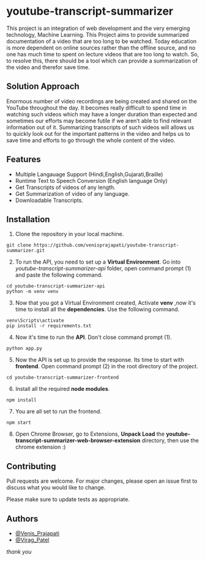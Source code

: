 # youtube-transcript-summarizer

<!-- ![Logo](https://github.com/venisprajapati/youtube-transcript-summarizer/youtube-transcript-summarizer-web-browser-extension/blob/main/icon.png -->

This project is an integration of web development and the very emerging technology, Machine Learning. This Project aims to provide summarized documentation of a video that are too long to be watched. Today education is more dependent on online sources rather than the offline source, and no one has much time to spent on lecture videos that are too long to watch. So, to resolve this, there should be a tool which can provide a summarization of the video and therefor save time.

## Solution Approach
Enormous number of video recordings are being created and shared on the YouTube throughout the day. It becomes really difficult to spend time in watching such videos which may have a longer duration than expected and sometimes our efforts may become futile if we aren’t able to find relevant information out of it. Summarizing transcripts of such videos will allows us to quickly look out for the important patterns in the video and helps us to save time and efforts to go through the whole content of the video.

## Features

- Multiple Langauage Support (Hindi,English,Gujarati,Braille)
- Runtime Text to Speech Conversion (English language Only)
- Get Transcripts of videos of any length.
- Get Summarization of video of any language.
- Downloadable Transcripts.


## Installation

1. Clone the repository in your local machine.
```
git clone https://github.com/venisprajapati/youtube-transcript-summarizer.git
```

2. To run the API, you need to set up a **Virtual Environment**. Go into *youtube-transcript-summarizer-api* folder, open command prompt (1) and paste the following command.
```
cd youtube-transcript-summarizer-api
python -m venv venv
```

3. Now that you got a Virtual Environment created, Activate **venv** ,now it's time to install all the **dependencies**. Use the following command.   
```
venv\Scripts\activate
pip install -r requirements.txt
```
4. Now it's time to run the **API**. Don't close command prompt (1).
```
python app.py
```
5. Now the API is set up to provide the response. Its time to start with **frontend**. Open command prompt (2) in the root directory of the project.
```
cd youtube-transcript-summarizer-frontend
```
6. Install all the required **node modules**.
```
npm install
```
7. You are all set to run the frontend.
```
npm start
```
8. Open Chrome Browser, go to Extensions, **Unpack Load** the **youtube-transcript-summarizer-web-browser-extension** directory, then use the chrome extension :)

## Contributing
Pull requests are welcome. For major changes, please open an issue first to discuss what you would like to change.

Please make sure to update tests as appropriate.

## Authors

- [@Venis_Prajapati](https://www.github.com/venisprajapati)
- [@Virag_Patel](https://www.github.com/19IT114)


*thank you*

